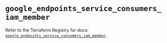 # `google_endpoints_service_consumers_iam_member`

Refer to the Terraform Registry for docs: [`google_endpoints_service_consumers_iam_member`](https://registry.terraform.io/providers/hashicorp/google-beta/5.35.0/docs/resources/google_endpoints_service_consumers_iam_member).
